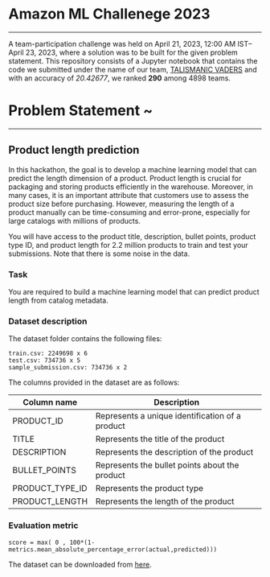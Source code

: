 # Amazon ML Challenege 2023
----------
A team-participation challenge was held on April 21, 2023, 12:00 AM IST–April 23, 2023, where a solution was to be built for the given problem statement. This repository consists of a Jupyter notebook that contains the code we submitted under the name of our team, [TALISMANIC VADERS](https://www.hackerearth.com/challenges/competitive/amazon-ml-challenge-2023/leaderboard/page/6/#) and with an accuracy of _20.42677_, we ranked __290__ among 4898 teams.
# Problem Statement ~
--------
## Product length prediction  
In this hackathon, the goal is to develop a machine learning model that can predict the length dimension of a product. Product length is crucial for packaging and storing products efficiently in the warehouse. Moreover, in many cases, it is an important attribute that customers use to assess the product size before purchasing. However, measuring the length of a product manually can be time-consuming and error-prone, especially for large catalogs with millions of products.

You will have access to the product title, description, bullet points, product type ID, and product length for 2.2 million products to train and test your submissions. Note that there is some noise in the data.

### Task

You are required to build a machine learning model that can predict product length from catalog metadata.

### Dataset description

The dataset folder contains the following files: 
```
train.csv: 2249698 x 6
test.csv: 734736 x 5
sample_submission.csv: 734736 x 2
```

The columns provided in the dataset are as follows:

| Column name | Description |
|-------------|-------------|
| PRODUCT_ID | Represents a unique identification of a product |
| TITLE | Represents the title of the product |
| DESCRIPTION | Represents the description of the product |
| BULLET_POINTS | Represents the bullet points about the product |
| PRODUCT_TYPE_ID | Represents the product type |
| PRODUCT_LENGTH | Represents the length of the product |

### Evaluation metric
```score = max( 0 , 100*(1-metrics.mean_absolute_percentage_error(actual,predicted)))```

The dataset can be downloaded from [here](https://s3-ap-southeast-1.amazonaws.com/he-public-data/datasetb2d9982.zip).
